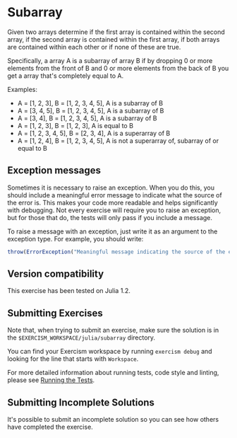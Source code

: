 # Subarray

Given two arrays determine if the first array is contained within the second
array, if the second array is contained within the first array, if both arrays are
contained within each other or if none of these are true.

Specifically, a array A is a subarray of array B if by dropping 0 or more elements
from the front of B and 0 or more elements from the back of B you get a array
that's completely equal to A.

Examples:

 * A = [1, 2, 3], B = [1, 2, 3, 4, 5], A is a subarray of B
 * A = [3, 4, 5], B = [1, 2, 3, 4, 5], A is a subarray of B
 * A = [3, 4], B = [1, 2, 3, 4, 5], A is a subarray of B
 * A = [1, 2, 3], B = [1, 2, 3], A is equal to B
 * A = [1, 2, 3, 4, 5], B = [2, 3, 4], A is a superarray of B
 * A = [1, 2, 4], B = [1, 2, 3, 4, 5], A is not a superarray of, subarray of or equal to B

## Exception messages

Sometimes it is necessary to raise an exception. When you do this, you should include a meaningful error message to
indicate what the source of the error is. This makes your code more readable and helps significantly with debugging. Not
every exercise will require you to raise an exception, but for those that do, the tests will only pass if you include
a message.

To raise a message with an exception, just write it as an argument to the exception type. For example, you should write:

```julia
throw(ErrorException("Meaningful message indicating the source of the error"))
```
## Version compatibility
This exercise has been tested on Julia 1.2.
## Submitting Exercises

Note that, when trying to submit an exercise, make sure the solution is in the `$EXERCISM_WORKSPACE/julia/subarray` directory.

You can find your Exercism workspace by running `exercism debug` and looking for the line that starts with `Workspace`.

For more detailed information about running tests, code style and linting,
please see [Running the Tests](http://exercism.io/tracks/julia/tests).

## Submitting Incomplete Solutions

It's possible to submit an incomplete solution so you can see how others have completed the exercise.
